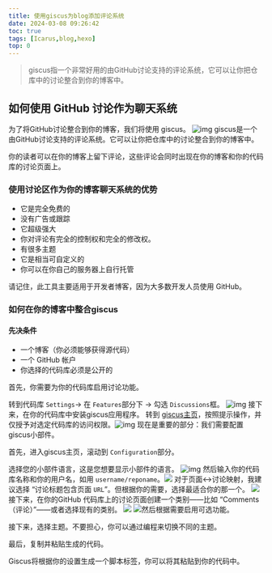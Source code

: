 ```yaml
---
title: 使用giscus为blog添加评论系统
date: 2024-03-08 09:26:42
toc: true
tags: [Icarus,blog,hexo]
top: 0
---
```

> giscus指一个非常好用的由GitHub讨论支持的评论系统，它可以让你把仓库中的讨论整合到你的博客中。

<!-- more -->

## 如何使用 GitHub 讨论作为聊天系统

为了将GitHub讨论整合到你的博客，我们将使用 giscus。
![img](https://picstorage.danielniu.me/imgs/03e29360d5cc429ca6d7d4062f2c5f83.png)
giscus是一个由GitHub讨论支持的评论系统。它可以让你把仓库中的讨论整合到你的博客中。

你的读者可以在你的博客上留下评论，这些评论会同时出现在你的博客和你的代码库的讨论页面上。

### 使用讨论区作为你的博客聊天系统的优势

* 它是完全免费的
* 没有广告或跟踪
* 它超级强大
* 你对评论有完全的控制权和完全的修改权。
* 有很多主题
* 它是相当可自定义的
* 你可以在你自己的服务器上自行托管

请记住，此工具主要适用于开发者博客，因为大多数开发人员使用 GitHub。

### 如何在你的博客中整合giscus

#### 先决条件

* 一个博客（你必须能够获得源代码）
* 一个 GitHub 帐户
* 你选择的代码库必须是公开的

首先，你需要为你的代码库启用讨论功能。

转到代码库 `Settings`-> 在 `Features`部分下 -> 勾选 `Discussions`框。
![img](https://picstorage.danielniu.me/imgs/8b8814e3fa45476fb4d6568951fbdc40.png)
接下来，在你的代码库中安装giscus应用程序。
转到 [giscus主页](https://github.com/apps/giscus)，按照提示操作，并仅授予对选定代码库的访问权限。![img](https://picstorage.danielniu.me/imgs/f15fd586e4cd4f4b82dc7db826d12a48.png)
现在是重要的部分：我们需要配置giscus小部件。

首先，进入giscus主页，滚动到 `Configuration`部分。

选择您的小部件语言，这是您想要显示小部件的语言。
![img](https://picstorage.danielniu.me/imgs/3b9ff0ea2bef46558b9d364bb0642af5.png)
然后输入你的代码库名称和你的用户名，如用 `username/reponame`。![](https://picstorage.danielniu.me/imgs/4d4469acb1634b51a6b4633ec5454206.png)
对于页面↔️讨论映射，我建议选择 “讨论标题包含页面 `URL`”。但根据你的需要，选择最适合你的那一个。
![](https://picstorage.danielniu.me/imgs/cc13493061bd436b94e79b63e4279b6a.png)
接下来，在你的GitHub 代码库上的讨论页面创建一个类别——比如 “Comments（评论）”——或者选择现有的类别。
![](https://picstorage.danielniu.me/imgs/92d114d08dfb4e9b9594b17bb95d9702.png)
![](https://picstorage.danielniu.me/imgs/8797a751ea66497da47e68e1260c4b1a.png)然后根据需要启用可选功能。

接下来，选择主题。不要担心，你可以通过编程来切换不同的主题。

最后，复制并粘贴生成的代码。

Giscus将根据你的设置生成一个脚本标签，你可以将其粘贴到你的代码中。
